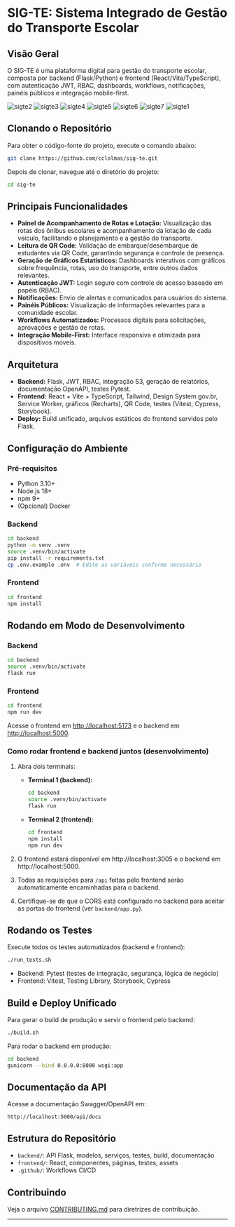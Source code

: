 # SIG-TE: Sistema Integrado de Gestão do Transporte Escolar

## Visão Geral
O SIG-TE é uma plataforma digital para gestão do transporte escolar, composta por backend (Flask/Python) e frontend (React/Vite/TypeScript), com autenticação JWT, RBAC, dashboards, workflows, notificações, painéis públicos e integração mobile-first.

![sigte2](https://github.com/user-attachments/assets/72287d66-0705-45c0-a4f7-ffb48355d405)
![sigte3](https://github.com/user-attachments/assets/3ccc850b-a43c-4531-be1d-b9c6e19d8f11)
![sigte4](https://github.com/user-attachments/assets/5c7c590f-42fe-49a8-bd3f-d26d53685078)
![sigte5](https://github.com/user-attachments/assets/ce4c9d7b-4726-4ad6-bba3-2e3c8c4e51b8)
![sigte6](https://github.com/user-attachments/assets/99c58259-71d7-4687-a35e-10d4eac8dbc3)
![sigte7](https://github.com/user-attachments/assets/13ff3be2-a0fd-4cd3-825c-07f393946656)
![sigte1](https://github.com/user-attachments/assets/ab097664-0629-425d-82bc-ef222e1540c4)

## Clonando o Repositório

Para obter o código-fonte do projeto, execute o comando abaixo:

```bash
git clone https://github.com/cclolmas/sig-te.git
```

Depois de clonar, navegue até o diretório do projeto:

```bash
cd sig-te
```

## Principais Funcionalidades
- **Painel de Acompanhamento de Rotas e Lotação:** Visualização das rotas dos ônibus escolares e acompanhamento da lotação de cada veículo, facilitando o planejamento e a gestão do transporte.
- **Leitura de QR Code:** Validação de embarque/desembarque de estudantes via QR Code, garantindo segurança e controle de presença.
- **Geração de Gráficos Estatísticos:** Dashboards interativos com gráficos sobre frequência, rotas, uso do transporte, entre outros dados relevantes.
- **Autenticação JWT:** Login seguro com controle de acesso baseado em papéis (RBAC).
- **Notificações:** Envio de alertas e comunicados para usuários do sistema.
- **Painéis Públicos:** Visualização de informações relevantes para a comunidade escolar.
- **Workflows Automatizados:** Processos digitais para solicitações, aprovações e gestão de rotas.
- **Integração Mobile-First:** Interface responsiva e otimizada para dispositivos móveis.

## Arquitetura
- **Backend:** Flask, JWT, RBAC, integração S3, geração de relatórios, documentação OpenAPI, testes Pytest.
- **Frontend:** React + Vite + TypeScript, Tailwind, Design System gov.br, Service Worker, gráficos (Recharts), QR Code, testes (Vitest, Cypress, Storybook).
- **Deploy:** Build unificado, arquivos estáticos do frontend servidos pelo Flask.

## Configuração do Ambiente

### Pré-requisitos
- Python 3.10+
- Node.js 18+
- npm 9+
- (Opcional) Docker

### Backend
```bash
cd backend
python -m venv .venv
source .venv/bin/activate
pip install -r requirements.txt
cp .env.example .env  # Edite as variáveis conforme necessário
```

### Frontend
```bash
cd frontend
npm install
```

## Rodando em Modo de Desenvolvimento

### Backend
```bash
cd backend
source .venv/bin/activate
flask run
```

### Frontend
```bash
cd frontend
npm run dev
```

Acesse o frontend em [http://localhost:5173](http://localhost:5173) e o backend em [http://localhost:5000](http://localhost:5000).

### Como rodar frontend e backend juntos (desenvolvimento)

1. Abra dois terminais:
   - **Terminal 1 (backend):**
     ```bash
     cd backend
     source .venv/bin/activate
     flask run
     ```
   - **Terminal 2 (frontend):**
     ```bash
     cd frontend
     npm install
     npm run dev
     ```

2. O frontend estará disponível em http://localhost:3005 e o backend em http://localhost:5000.

3. Todas as requisições para `/api` feitas pelo frontend serão automaticamente encaminhadas para o backend.

4. Certifique-se de que o CORS está configurado no backend para aceitar as portas do frontend (ver `backend/app.py`).

## Rodando os Testes

Execute todos os testes automatizados (backend e frontend):
```bash
./run_tests.sh
```

- Backend: Pytest (testes de integração, segurança, lógica de negócio)
- Frontend: Vitest, Testing Library, Storybook, Cypress

## Build e Deploy Unificado

Para gerar o build de produção e servir o frontend pelo backend:
```bash
./build.sh
```

Para rodar o backend em produção:
```bash
cd backend
gunicorn --bind 0.0.0.0:8000 wsgi:app
```

## Documentação da API
Acesse a documentação Swagger/OpenAPI em:
```
http://localhost:5000/api/docs
```

## Estrutura do Repositório
- `backend/`: API Flask, modelos, serviços, testes, build, documentação
- `frontend/`: React, componentes, páginas, testes, assets
- `.github/`: Workflows CI/CD

## Contribuindo
Veja o arquivo [CONTRIBUTING.md](CONTRIBUTING.md) para diretrizes de contribuição.

---
